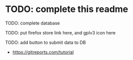 # TODO: complete this readme

TODO: complete database

TODO: put firefox store link here, and gplv3 icon here

TODO: add button to submit data to DB
- https://gitreports.com/tutorial
